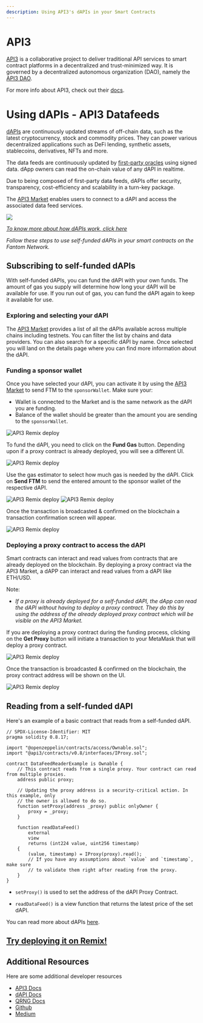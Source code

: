 ```yaml
---
description: Using API3's dAPIs in your Smart Contracts
---
```


# API3

[API3](https://api3.org/) is a collaborative project to deliver traditional API services to smart contract platforms in a decentralized and trust-minimized way. It is governed by a decentralized autonomous organization (DAO), namely the [API3 DAO](https://api3.org/dao).

For more info about API3, check out their [docs](https://docs.api3.org/).

# Using dAPIs - API3 Datafeeds

[dAPIs](https://docs.api3.org/dapis/) are continuously updated streams of off-chain data, such as the latest cryptocurrency, stock and commodity prices. They can power various decentralized applications such as DeFi lending, synthetic assets, stablecoins, derivatives, NFTs and more.

The data feeds are continuously updated by [first-party oracles](https://dapi-docs.api3.org/explore/introduction/first-party.html) using signed data. dApp owners can read the on-chain value of any dAPI in realtime.

Due to being composed of first-party data feeds, dAPIs offer security, transparency, cost-efficiency and scalability in a turn-key package.

The [API3 Market](https://market.api3.org/dapis) enables users to connect to a dAPI and access the associated data feed services.

![](/src/SS4.png)

[*To know more about how dAPIs work, click here*](https://dapi-docs.api3.org/explore/dapis/what-are-dapis.html)

<!-- ## Types of dAPIs

### Self-funded dAPIs
Self-funded dAPIs offer developers the opportunity to experience data feeds with
minimal up-front commitment, providing a low-risk option prior to using a
managed dAPIs.

### Managed dAPIs
Managed dAPIs are sourced from multiple first-party oracles and aggregated using
a median function. Compared to self-funded dAPIs, **managed dAPIs are monetized**,
as API3 requires payment in USDC on Ethereum Mainnet to operate them. -->

*Follow these steps to use self-funded dAPIs in your smart contracts on the Fantom Network.*
## Subscribing to self-funded dAPIs

With self-funded dAPIs, you can fund the dAPI with your own funds. The amount of gas you supply will determine how long your dAPI will be available for use. If you run out of gas, you can fund the dAPI again to keep it available for use.

### **Exploring and selecting your dAPI**

The [API3 Market](https://market.api3.org/dapis) provides a list of all the dAPIs available across multiple chains including testnets. You can filter the list by chains and data providers. You can also search for a specific dAPI by name. Once selected you will land on the details page where you can find more information about the dAPI.

### **Funding a sponsor wallet**

Once you have selected your dAPI, you can activate it by using the [API3 Market](https://market.api3.org/) to send FTM to the `sponsorWallet`. Make sure your:

- Wallet is connected to the Market and is the same network as the dAPI you are funding.
- Balance of the wallet should be greater than the amount you are sending to the `sponsorWallet`.

![API3 Remix deploy](/src/SS1.png)

To fund the dAPI, you need to click on the **Fund Gas** button. Depending upon if a proxy contract is already deployed, you will see a different UI.

![API3 Remix deploy](/src/SS8.png)

Use the gas estimator to select how much gas is needed by the dAPI. Click on **Send FTM** to send the entered amount to the sponsor wallet of the respective dAPI.

![API3 Remix deploy](/src/SS2.png)
![API3 Remix deploy](/src/SS3.png)

Once the transaction is broadcasted & confirmed on the blockchain a transaction confirmation screen will appear.

![API3 Remix deploy](/src/SS5.png)

### **Deploying a proxy contract to access the dAPI**

Smart contracts can interact and read values from contracts that are already deployed on the blockchain. By deploying a proxy contract via the API3 Market, a dAPP can interact and read values from a dAPI like ETH/USD.

Note:

- *If a proxy is already deployed for a self-funded dAPI, the dApp can read the dAPI without having to deploy a proxy contract. They do this by using the address of the already deployed proxy contract which will be visible on the API3 Market.*


If you are deploying a proxy contract during the funding process, clicking on the **Get Proxy** button will initiate a transaction to your MetaMask that will deploy a proxy contract.

![API3 Remix deploy](/src/SS6.png)

Once the transaction is broadcasted & confirmed on the blockchain, the proxy contract address will be shown on the UI.

![API3 Remix deploy](/src/SS7.png)


## Reading from a self-funded dAPI

Here's an example of a basic contract that reads from a self-funded dAPI.

```solidity
// SPDX-License-Identifier: MIT
pragma solidity 0.8.17;

import "@openzeppelin/contracts/access/Ownable.sol";
import "@api3/contracts/v0.8/interfaces/IProxy.sol";

contract DataFeedReaderExample is Ownable {
    // This contract reads from a single proxy. Your contract can read from multiple proxies.
    address public proxy;

    // Updating the proxy address is a security-critical action. In this example, only
    // the owner is allowed to do so.
    function setProxy(address _proxy) public onlyOwner {
        proxy = _proxy;
    }

    function readDataFeed()
        external
        view
        returns (int224 value, uint256 timestamp)
    {
        (value, timestamp) = IProxy(proxy).read();
        // If you have any assumptions about `value` and `timestamp`, make sure
        // to validate them right after reading from the proxy.
    }
}
```

- `setProxy()` is used to set the address of the dAPI Proxy Contract.

- `readDataFeed()` is a view function that returns the latest price of the set dAPI.

You can read more about dAPIs [here](https://dapi-docs.api3.org/). 

## [Try deploying it on Remix!](https://remix.ethereum.org/#url=https://gist.githubusercontent.com/vanshwassan/1ec4230956a78c73a00768180cba3649/raw/176b4a3781d55d6fb2d2ad380be0c26f412a7e3c/DapiReader.sol)

## Additional Resources

Here are some additional developer resources

- [API3 Docs](https://docs.api3.org/)
- [dAPI Docs](https://dapi-docs.api3.org/)
- [QRNG Docs](https://docs.api3.org/qrng/)
- [Github](https://github.com/api3dao/)
- [Medium](https://medium.com/api3)